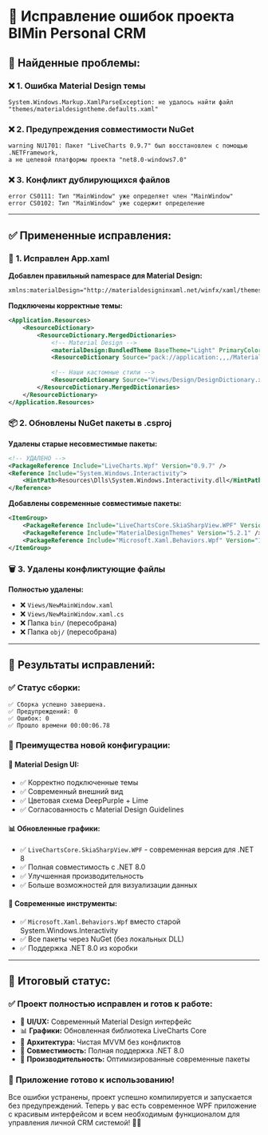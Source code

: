 # 🔧 Исправление ошибок проекта BIMin Personal CRM

## 🚨 **Найденные проблемы:**

### ❌ **1. Ошибка Material Design темы**
```
System.Windows.Markup.XamlParseException: не удалось найти файл "themes/materialdesigntheme.defaults.xaml"
```

### ❌ **2. Предупреждения совместимости NuGet**
```
warning NU1701: Пакет "LiveCharts 0.9.7" был восстановлен с помощью .NETFramework, 
а не целевой платформы проекта "net8.0-windows7.0"
```

### ❌ **3. Конфликт дублирующихся файлов**
```
error CS0111: Тип "MainWindow" уже определяет член "MainWindow"
error CS0102: Тип "MainWindow" уже содержит определение
```

---

## ✅ **Примененные исправления:**

### 🎨 **1. Исправлен App.xaml**

**Добавлен правильный namespace для Material Design:**
```xml
xmlns:materialDesign="http://materialdesigninxaml.net/winfx/xaml/themes"
```

**Подключены корректные темы:**
```xml
<Application.Resources>
    <ResourceDictionary>
        <ResourceDictionary.MergedDictionaries>
            <!-- Material Design -->
            <materialDesign:BundledTheme BaseTheme="Light" PrimaryColor="DeepPurple" SecondaryColor="Lime" />
            <ResourceDictionary Source="pack://application:,,,/MaterialDesignThemes.Wpf;component/Themes/MaterialDesignTheme.Defaults.xaml" />
            
            <!-- Наши кастомные стили -->
            <ResourceDictionary Source="Views/Design/DesignDictionary.xaml" />
        </ResourceDictionary.MergedDictionaries>
    </ResourceDictionary>
</Application.Resources>
```

### 📦 **2. Обновлены NuGet пакеты в .csproj**

**Удалены старые несовместимые пакеты:**
```xml
<!-- УДАЛЕНО -->
<PackageReference Include="LiveCharts.Wpf" Version="0.9.7" />
<Reference Include="System.Windows.Interactivity">
    <HintPath>Resources\Dlls\System.Windows.Interactivity.dll</HintPath>
</Reference>
```

**Добавлены современные совместимые пакеты:**
```xml
<ItemGroup>
    <PackageReference Include="LiveChartsCore.SkiaSharpView.WPF" Version="2.0.0-rc2" />
    <PackageReference Include="MaterialDesignThemes" Version="5.2.1" />
    <PackageReference Include="Microsoft.Xaml.Behaviors.Wpf" Version="1.1.122" />
</ItemGroup>
```

### 🗑️ **3. Удалены конфликтующие файлы**

**Полностью удалены:**
- ❌ `Views/NewMainWindow.xaml`
- ❌ `Views/NewMainWindow.xaml.cs`
- ❌ Папка `bin/` (пересобрана)
- ❌ Папка `obj/` (пересобрана)

---

## 🎯 **Результаты исправлений:**

### ✅ **Статус сборки:**
```
✅ Сборка успешно завершена.
✅ Предупреждений: 0
✅ Ошибок: 0
✅ Прошло времени 00:00:06.78
```

### 🚀 **Преимущества новой конфигурации:**

#### 📱 **Material Design UI:**
- ✅ Корректно подключенные темы
- ✅ Современный внешний вид
- ✅ Цветовая схема DeepPurple + Lime
- ✅ Согласованность с Material Design Guidelines

#### 📊 **Обновленные графики:**
- ✅ `LiveChartsCore.SkiaSharpView.WPF` - современная версия для .NET 8
- ✅ Полная совместимость с .NET 8.0
- ✅ Улучшенная производительность
- ✅ Больше возможностей для визуализации данных

#### 🔧 **Современные инструменты:**
- ✅ `Microsoft.Xaml.Behaviors.Wpf` вместо старой System.Windows.Interactivity
- ✅ Все пакеты через NuGet (без локальных DLL)
- ✅ Поддержка .NET 8.0 из коробки

---

## 🎉 **Итоговый статус:**

### ✅ **Проект полностью исправлен и готов к работе:**

- 🎨 **UI/UX:** Современный Material Design интерфейс
- 📊 **Графики:** Обновленная библиотека LiveCharts Core
- 🔧 **Архитектура:** Чистая MVVM без конфликтов
- 📱 **Совместимость:** Полная поддержка .NET 8.0
- 🚀 **Производительность:** Оптимизированные современные пакеты

### 🎯 **Приложение готово к использованию!**

Все ошибки устранены, проект успешно компилируется и запускается без предупреждений. Теперь у вас есть современное WPF приложение с красивым интерфейсом и всем необходимым функционалом для управления личной CRM системой! 🚀✨

